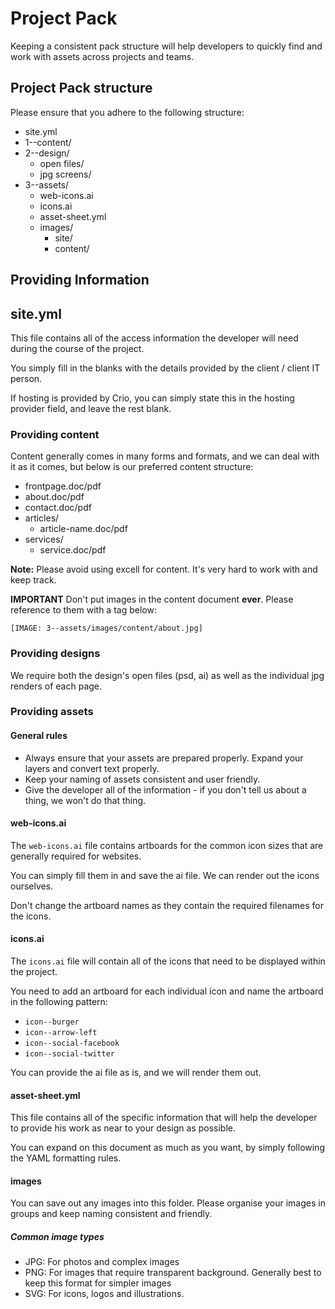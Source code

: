 # Project Pack

Keeping a consistent pack structure will help developers to quickly find and work with assets across projects and teams.

## Project Pack structure

Please ensure that you adhere to the following structure:

- site.yml
- 1--content/
- 2--design/
  - open files/
  - jpg screens/
- 3--assets/
  - web-icons.ai
  - icons.ai
  - asset-sheet.yml
  - images/
    - site/
    - content/

## Providing Information

## site.yml

This file contains all of the access information the developer will need during the course of the project.

You simply fill in the blanks with the details provided by the client / client IT person.

If hosting is provided by Crio, you can simply state this in the hosting provider field, and leave the rest blank.

### Providing content

Content generally comes in many forms and formats, and we can deal with it as it comes, but below is our preferred content structure:

- frontpage.doc/pdf
- about.doc/pdf
- contact.doc/pdf
- articles/
  - article-name.doc/pdf
- services/
  - service.doc/pdf

**Note:** Please avoid using excell for content. It's very hard to work with and keep track.

**IMPORTANT** Don't put images in the content document **ever**. Please reference to them with a tag below:

`[IMAGE: 3--assets/images/content/about.jpg]`

### Providing designs

We require both the design's open files (psd, ai) as well as the individual jpg renders of each page.

### Providing assets

#### General rules

- Always ensure that your assets are prepared properly. Expand your layers and convert text properly.
- Keep your naming of assets consistent and user friendly.
- Give the developer all of the information - if you don't tell us about a thing, we won't do that thing.

#### web-icons.ai

The `web-icons.ai` file contains artboards for the common icon sizes that are generally required for websites.

You can simply fill them in and save the ai file. We can render out the icons ourselves.

Don't change the artboard names as they contain the required filenames for the icons.

#### icons.ai

The `icons.ai` file will contain all of the icons that need to be displayed within the project.

You need to add an artboard for each individual icon and name the artboard in the following pattern:

- `icon--burger`
- `icon--arrow-left`
- `icon--social-facebook`
- `icon--social-twitter`

You can provide the ai file as is, and we will render them out.

#### asset-sheet.yml

This file contains all of the specific information that will help the developer to provide his work as near to your design as possible.

You can expand on this document as much as you want, by simply following the YAML formatting rules.

#### images

You can save out any images into this folder. Please organise your images in groups and keep naming consistent and friendly.

##### Common image types

- JPG: For photos and complex images
- PNG: For images that require transparent background. Generally best to keep this format for simpler images
- SVG: For icons, logos and illustrations.

